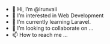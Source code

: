 - 👋 Hi, I’m @irunvaii
- 👀 I’m interested in Web Development
- 🌱 I’m currently learning Laravel.
- 💞️ I’m looking to collaborate on ...
- 📫 How to reach me ...
